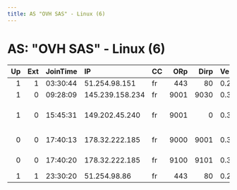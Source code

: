 ```yaml
---
title: AS "OVH SAS" - Linux (6)
---
```


# AS: "OVH SAS" - Linux (6)

|   Up |   Ext | JoinTime   | IP              | CC   |   ORp |   Dirp | Version   | Contact                  | Nickname           |   eFamMembers |
|-----:|------:|:-----------|:----------------|:-----|------:|-------:|:----------|:-------------------------|:-------------------|--------------:|
|    1 |     1 | 03:30:44   | 51.254.98.151   | fr   |   443 |     80 | 0.2.9.11  | None                     | Panha              |             1 |
|    1 |     0 | 09:28:09   | 145.239.158.234 | fr   |  9001 |   9030 | 0.3.1.8   | None                     | Unnamed            |             1 |
|    1 |     0 | 15:45:31   | 149.202.45.240  | fr   |  9001 |      0 | 0.3.1.7   | admin at hypothermic dot | HypothermicServers |             1 |
|    0 |     0 | 17:40:13   | 178.32.222.185  | fr   |  9000 |   9001 | 0.3.1.8   | relayor AT protonmail -  | HiddenNix          |             2 |
|    0 |     0 | 17:40:20   | 178.32.222.185  | fr   |  9100 |   9101 | 0.3.1.8   | relayor AT protonmail -  | HiddenNix          |             2 |
|    1 |     1 | 23:30:20   | 51.254.98.86    | fr   |   443 |     80 | 0.2.9.11  | None                     | Cobra              |             1 |
